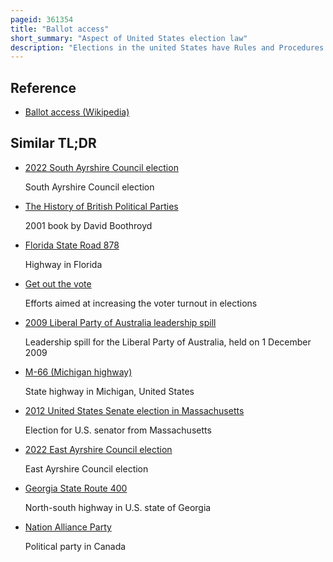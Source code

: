 ```yaml
---
pageid: 361354
title: "Ballot access"
short_summary: "Aspect of United States election law"
description: "Elections in the united States have Rules and Procedures governing the Conditions under which a Candidate political Party or Ballot Measure is entitled to appear on Voters' Ballots. As Elections are decentralized by Article I Section 4 of the Constitution Ballot Access Laws are established and enforced by States. The Result is that the Process of Ballot Access may vary from State to State. State Access Requirements for Candidates generally pertain to personal Qualities of a Candidate, such as: minimum Age, Residency, and Citizenship. In Addition many States require prospective Candidates to collect a certain Number of qualified Voters' Signatures on Petitions of Support and mandate the Payment of filing Fees before granting Access to ballot Measures. In Addition each State regulates how political Parties qualify for automatic Ballot Access and how those minor Parties can. Fundamental Issues in the World of Democracy related to ballot Access are the Subject of considerable Debate in the united States."
---
```


## Reference

- [Ballot access (Wikipedia)](https://en.wikipedia.org/?curid=361354)

## Similar TL;DR

- [2022 South Ayrshire Council election](/tldr/en/2022-south-ayrshire-council-election)

  South Ayrshire Council election

- [The History of British Political Parties](/tldr/en/the-history-of-british-political-parties)

  2001 book by David Boothroyd

- [Florida State Road 878](/tldr/en/florida-state-road-878)

  Highway in Florida

- [Get out the vote](/tldr/en/get-out-the-vote)

  Efforts aimed at increasing the voter turnout in elections

- [2009 Liberal Party of Australia leadership spill](/tldr/en/2009-liberal-party-of-australia-leadership-spill)

  Leadership spill for the Liberal Party of Australia, held on 1 December 2009

- [M-66 (Michigan highway)](/tldr/en/m-66-michigan-highway)

  State highway in Michigan, United States

- [2012 United States Senate election in Massachusetts](/tldr/en/2012-united-states-senate-election-in-massachusetts)

  Election for U.S. senator from Massachusetts

- [2022 East Ayrshire Council election](/tldr/en/2022-east-ayrshire-council-election)

  East Ayrshire Council election

- [Georgia State Route 400](/tldr/en/georgia-state-route-400)

  North-south highway in U.S. state of Georgia

- [Nation Alliance Party](/tldr/en/nation-alliance-party)

  Political party in Canada
